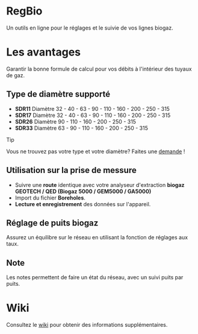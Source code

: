 # RegBio

Un outils en ligne pour le réglages et le suivie de vos lignes biogaz.

# Les avantages

Garantir la bonne formule de calcul pour vos débits à l'intérieur des tuyaux de gaz. 

## Type de diamètre supporté

- **SDR11** Diamètre 32 - 40 - 63 - 90 - 110 - 160 - 200 - 250 - 315
- **SDR17** Diamètre 32 - 40 - 63 - 90 - 110 - 160 - 200 - 250 - 315
- **SDR26** Diamètre  90 - 110 - 160 - 200 - 250 - 315
- **SDR33** Diamètre 63 - 90 - 110 - 160 - 200 - 250 - 315

> [!TIP]
> Vous ne trouvez pas votre type et votre diamètre? Faites une [demande](https://github.com/alexcaussades/bg/issues) ! 


## Utilisation sur la prise de messure
- Suivre une **route** identique avec votre analyseur d'extraction **biogaz GEOTECH / QED (Biogaz 5000 / GEM5000 / GA5000)**
- Import du fichier **Boreholes**.
- **Lecture et enregistrement** des données sur l'appareil.  

## Réglage de puits biogaz
Assurez un équilibre sur le réseau en utilisant la fonction de réglages aux taux.

## Note
Les notes permettent de faire un état du réseau, avec un suivi puits par puits.

# Wiki

Consultez le [wiki](https://github.com/alexcaussades/bg/wiki) pour obtenir des informations supplémentaires.



